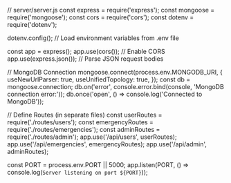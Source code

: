 // server/server.js
const express = require('express');
const mongoose = require('mongoose');
const cors = require('cors');
const dotenv = require('dotenv');

dotenv.config(); // Load environment variables from .env file

const app = express();
app.use(cors()); // Enable CORS
app.use(express.json()); // Parse JSON request bodies

// MongoDB Connection
mongoose.connect(process.env.MONGODB_URI, {
  useNewUrlParser: true,
  useUnifiedTopology: true,
});
const db = mongoose.connection;
db.on('error', console.error.bind(console, 'MongoDB connection error:'));
db.once('open', () => console.log('Connected to MongoDB'));

// Define Routes (in separate files)
const userRoutes = require('./routes/users');
const emergencyRoutes = require('./routes/emergencies');
const adminRoutes = require('./routes/admin');
app.use('/api/users', userRoutes);
app.use('/api/emergencies', emergencyRoutes);
app.use('/api/admin', adminRoutes);

const PORT = process.env.PORT || 5000;
app.listen(PORT, () => console.log(`Server listening on port ${PORT}`));